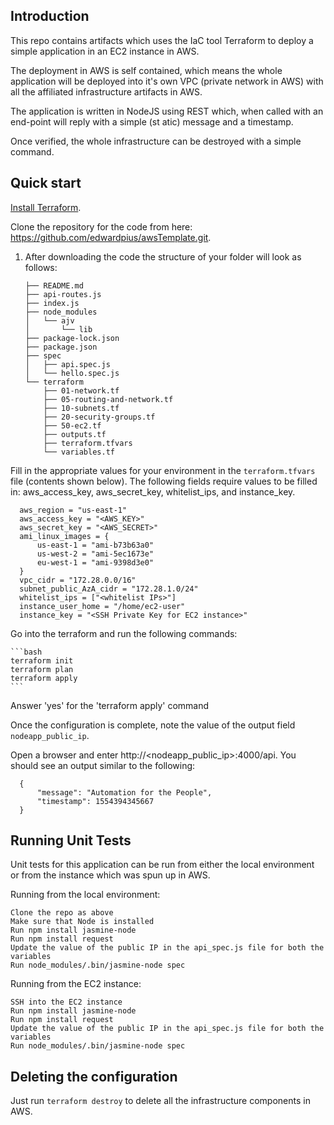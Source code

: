 ## Introduction

This repo contains artifacts which uses the IaC tool Terraform to deploy a simple application in an EC2 instance in AWS.

The deployment in AWS is self contained, which means the whole application will be deployed into it's own VPC (private network in AWS) with all the affiliated infrastructure artifacts in AWS.

The application is written in NodeJS using REST which, when called with an end-point will reply with a simple (st atic) message and a timestamp.

Once verified, the whole infrastructure can be destroyed with a simple command.

## Quick start

[Install Terraform](https://www.terraform.io/intro/getting-started/install.html).

Clone the repository for the code from here: https://github.com/edwardpius/awsTemplate.git.

1. After downloading the code the structure of your folder will look as follows:

    ```
    ├── README.md
    ├── api-routes.js
    ├── index.js
    ├── node_modules
    │   └── ajv
    │       └── lib
    ├── package-lock.json
    ├── package.json
    ├── spec
    │   ├── api.spec.js
    │   └── hello.spec.js
    └── terraform
        ├── 01-network.tf
        ├── 05-routing-and-network.tf
        ├── 10-subnets.tf
        ├── 20-security-groups.tf
        ├── 50-ec2.tf
        ├── outputs.tf
        ├── terraform.tfvars
        └── variables.tf
    ```

Fill in the appropriate values for your environment in the `terraform.tfvars` file (contents shown below). The following fields require values to be filled in: aws_access_key, aws_secret_key, whitelist_ips, and instance_key.

  ```
    aws_region = "us-east-1"
    aws_access_key = "<AWS_KEY>"
    aws_secret_key = "<AWS_SECRET>"
    ami_linux_images = {
        us-east-1 = "ami-b73b63a0"
        us-west-2 = "ami-5ec1673e"
        eu-west-1 = "ami-9398d3e0"
    }
    vpc_cidr = "172.28.0.0/16"
    subnet_public_AzA_cidr = "172.28.1.0/24"
    whitelist_ips = ["<whitelist IPs>"]
    instance_user_home = "/home/ec2-user"
    instance_key = "<SSH Private Key for EC2 instance>"
  ```

Go into the terraform and run the following commands:

    ```bash
    terraform init
    terraform plan
    terraform apply
    ```

  Answer 'yes' for the 'terraform apply' command

Once the configuration is complete, note the value of the output field `nodeapp_public_ip`.

Open a browser and enter http://<nodeapp_public_ip>:4000/api. You should see an output similar to the following:

  ```
    {
        "message": "Automation for the People",
        "timestamp": 1554394345667
    }
  ```

## Running Unit Tests

Unit tests for this application can be run from either the local environment or from the instance which was spun up in AWS.

Running from the local environment:

  ```
  Clone the repo as above
  Make sure that Node is installed
  Run npm install jasmine-node
  Run npm install request
  Update the value of the public IP in the api_spec.js file for both the variables
  Run node_modules/.bin/jasmine-node spec
  ```

Running from the EC2 instance:

  ```
  SSH into the EC2 instance
  Run npm install jasmine-node
  Run npm install request
  Update the value of the public IP in the api_spec.js file for both the variables
  Run node_modules/.bin/jasmine-node spec
  ```

## Deleting the configuration

Just run `terraform destroy` to delete all the infrastructure components in AWS.